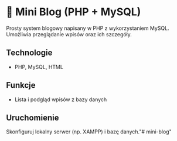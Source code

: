 # 📝 Mini Blog (PHP + MySQL)

Prosty system blogowy napisany w PHP z wykorzystaniem MySQL. Umożliwia przeglądanie wpisów oraz ich szczegóły.

## Technologie
- PHP, MySQL, HTML

## Funkcje
- Lista i podgląd wpisów z bazy danych

## Uruchomienie
Skonfiguruj lokalny serwer (np. XAMPP) i bazę danych."# mini-blog" 
